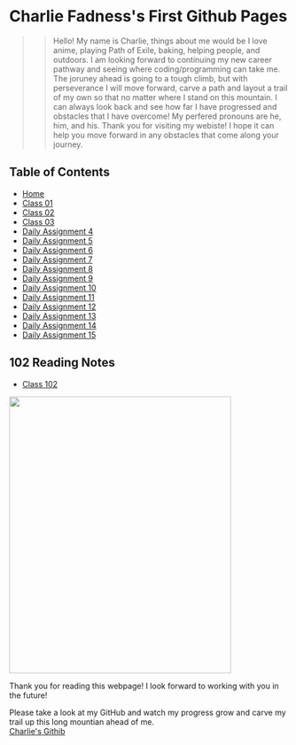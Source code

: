 
# Charlie Fadness's First Github Pages

>> Hello! My name is Charlie, things about me would be I love anime, playing Path of Exile, baking, helping people, and outdoors. I am looking forward to continuing my new career pathway and seeing where coding/programming can take me. The joruney ahead is going to a tough climb, but with perseverance I will move forward, carve a path and layout a trail of my own so that no matter where I stand on this mountain. I can always look back and see how far I have progressed and obstacles that I have overcome! My perfered pronouns are he, him, and his. Thank you for visiting my webiste! I hope it can help you move forward in any obstacles that come along your journey.  

## Table of Contents

* [Home](https://fadnesscharlie.github.io/reading-notes201/) &nbsp;
* [Class 01](https://fadnesscharlie.github.io/reading-notes201/class-01) &nbsp;
* [Class 02](https://fadnesscharlie.github.io/reading-notes201/class-02) &nbsp;
* [Class 03](https://fadnesscharlie.github.io/reading-notes201class-03/) &nbsp;
* [Daily Assignment 4](https://fadnesscharlie.github.io/reading-notes201/) &nbsp;
* [Daily Assignment 5](https://fadnesscharlie.github.io/reading-notes201/) &nbsp;
* [Daily Assignment 6](https://fadnesscharlie.github.io/reading-notes201/) &nbsp;
* [Daily Assignment 7](https://fadnesscharlie.github.io/reading-notes201/) &nbsp;
* [Daily Assignment 8](https://fadnesscharlie.github.io/reading-notes201/) &nbsp;
* [Daily Assignment 9](https://fadnesscharlie.github.io/reading-notes201/) &nbsp;
* [Daily Assignment 10](https://fadnesscharlie.github.io/reading-notes201/) &nbsp;
* [Daily Assignment 11](https://fadnesscharlie.github.io/reading-notes201/) &nbsp;
* [Daily Assignment 12](https://fadnesscharlie.github.io/reading-notes201/) &nbsp;
* [Daily Assignment 13](https://fadnesscharlie.github.io/reading-notes201/) &nbsp;
* [Daily Assignment 14](https://fadnesscharlie.github.io/reading-notes201/) &nbsp;
* [Daily Assignment 15](https://fadnesscharlie.github.io/reading-notes201/) &nbsp;

## 102 Reading Notes

* [Class 102](https://fadnesscharlie.github.io/Reading-notes201/) &nbsp;

<img src="https://github.com/fadnesscharlie/Reading-notes/blob/main/ProfilePic.jpg?raw=true" width="400" height="500">

Thank you for reading this webpage! I look forward to working with you in the future!  

Please take a look at my GitHub and watch my progress grow and carve my trail up this long mountian ahead of me.  
[Charlie's Githib](https://github.com/fadnesscharlie)

